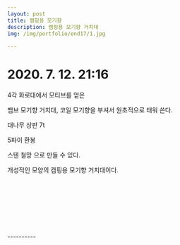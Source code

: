 ```yaml
---
layout: post
title: 캠핑용 모기향
description: 캠핑용 모기향 거치대
img: /img/portfolio/end17/1.jpg

---
```



# 2020. 7. 12. 21:16

4각 화로대에서 모티브를 얻은 

뱀브 모기향 거치대, 코일 모기향을 부셔서 원초적으로 태워 쓴다.

대나무 상판 7t

5파이 환봉

스텐 철망 으로 만들 수 있다.

개성적인 모양의 캠핑용 모기향 거치대이다.  


<div class="img_row">
<img class="col two" src="{{ site.baseurl }} /img/portfolio/end17/1.jpg" alt="" title="example image"/>
<img class="col one" src="{{ site.baseurl }} /img/portfolio/end17/2.jpg" alt="" title="example image"/>

</div>	
<div class="img_row">
<img class="col one" src="{{ site.baseurl }} /img/portfolio/end17/4.jpg" alt="" title="example image"/>
<img class="col two" src="{{ site.baseurl }} /img/portfolio/end17/5.jpg" alt="" title="example image"/>
<img class="col one" src="{{ site.baseurl }} /img/portfolio/end17/6.png" alt="" title="example image"/>
</div>	
<div class="img_row">
<img class="col one" src="{{ site.baseurl }} /img/portfolio/end17/7.jpg" alt="" title="example image"/>
<img class="col one" src="{{ site.baseurl }} /img/portfolio/end17/8.jpg" alt="" title="example image"/>
<img class="col one" src="{{ site.baseurl }} /img/portfolio/end17/9.png" alt="" title="example image"/>
</div>	
<div class="img_row">
<img class="col one" src="{{ site.baseurl }} /img/portfolio/end17/7.jpg" alt="" title="example image"/>
<img class="col one" src="{{ site.baseurl }} /img/portfolio/end17/8.jpg" alt="" title="example image"/>
<img class="col one" src="{{ site.baseurl }} /img/portfolio/end17/9.jpg" alt="" title="example image"/>
</div>	
<div class="img_row">
<img class="col one" src="{{ site.baseurl }} /img/portfolio/end17/10.jpg" alt="" title="example image"/>
<img class="col one" src="{{ site.baseurl }} /img/portfolio/end17/11.jpg" alt="" title="example image"/>
<img class="col one" src="{{ site.baseurl }} /img/portfolio/end17/12.jpg" alt="" title="example image"/>
</div>	
<div class="img_row">
<img class="col one" src="{{ site.baseurl }} /img/portfolio/end17/13.jpg" alt="" title="example image"/>
<img class="col one" src="{{ site.baseurl }} /img/portfolio/end17/14.jpg" alt="" title="example image"/>


</div>	
<div class="img_row">
<img class="col one" src="{{ site.baseurl }} /img/portfolio/end17/3.jpg" alt="" title="example image"/>
<img class="col one" src="{{ site.baseurl }} /img/portfolio/end17/15.png" alt="" title="example image"/>
<img class="col one" src="{{ site.baseurl }} /img/portfolio/end17/16.jpg" alt="" title="example image"/>

</div>	
----------

